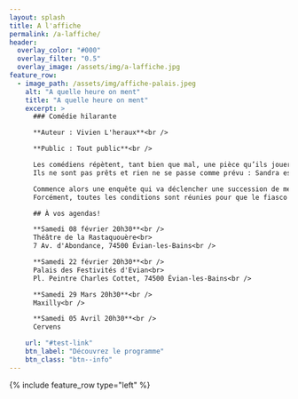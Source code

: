 ```yaml
---
layout: splash
title: A l'affiche
permalink: /a-laffiche/
header:
  overlay_color: "#000"
  overlay_filter: "0.5"
  overlay_image: /assets/img/a-laffiche.jpg
feature_row:
  - image_path: /assets/img/affiche-palais.jpeg
    alt: "A quelle heure on ment"
    title: "A quelle heure on ment"
    excerpt: >
      ### Comédie hilarante

      **Auteur : Vivien L'heraux**<br />

      **Public : Tout public**<br />

      Les comédiens répètent, tant bien que mal, une pièce qu’ils joueront demain soir, pour la première fois.
      Ils ne sont pas prêts et rien ne se passe comme prévu : Sandra est témoin d’un cambriolage, Arthur est victime d’une arnaque, Jacques déprime et la police débarque !

      Commence alors une enquête qui va déclencher une succession de mensonges, quiproquos, délires, rebondissements…
      Forcément, toutes les conditions sont réunies pour que le fiasco soit au rendez-vous le soir de la première…

      ## À vos agendas!

      **Samedi 08 février 20h30**<br />
      Théâtre de la Rastaquouère<br>
      7 Av. d'Abondance, 74500 Évian-les-Bains<br />

      **Samedi 22 février 20h30**<br />
      Palais des Festivités d'Evian<br>
      Pl. Peintre Charles Cottet, 74500 Évian-les-Bains<br />

      **Samedi 29 Mars 20h30**<br />
      Maxilly<br />

      **Samedi 05 Avril 20h30**<br />
      Cervens

    url: "#test-link"
    btn_label: "Découvrez le programme"
    btn_class: "btn--info"
---
```


{% include feature_row type="left" %}